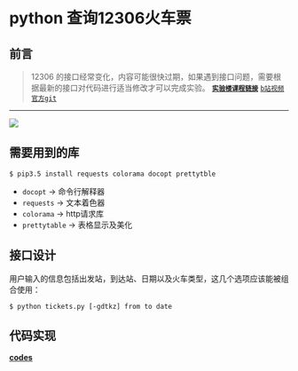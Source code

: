 # python 查询12306火车票
## 前言
>12306 的接口经常变化，内容可能很快过期，如果遇到接口问题，需要根据最新的接口对代码进行适当修改才可以完成实验。
[**`实验楼课程链接`**](https://www.shiyanlou.com/courses/623) [`b站视频`](https://www.bilibili.com/video/av12380578?from=search&seid=447551889627754451) [`官方git`](https://github.com/protream/tickets)
---
![](http://i1.bvimg.com/643282/949062d7aec8543e.jpg)

## 需要用到的库
```
$ pip3.5 install requests colorama docopt prettytble  
```
- `docopt` -> 命令行解释器
- `requests` -> 文本着色器
- `colorama` -> http请求库
- `prettytable` -> 表格显示及美化

## 接口设计
用户输入的信息包括出发站，到达站、日期以及火车类型，这几个选项应该能被组合使用：  
```
$ python tickets.py [-gdtkz] from to date
```
## 代码实现
[**codes**](https://github.com/Monotone1997/my-python-projects/blob/master/train%20tickets/tic.py)
